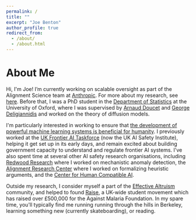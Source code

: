 ```yaml
---
permalink: /
title: ""
excerpt: "Joe Benton"
author_profile: true
redirect_from: 
  - /about/
  - /about.html
---
```


# About Me

Hi, I'm Joe! I’m currently working on scalable oversight as part of the Alignment Science team at [Anthropic](https://www.anthropic.com/). For more about my research, see [here](https://joejbenton.com/research/). Before that, I was a PhD student in the [Department of Statistics](https://www.stats.ox.ac.uk/) at the University of Oxford, where I was supervised by [Arnaud Doucet](https://www.stats.ox.ac.uk/~doucet/) and [George Deligiannidis](https://www.stats.ox.ac.uk/~deligian/) and worked on the theory of diffusion models.

I'm particularly interested in working to ensure that [the development of powerful machine learning systems is beneficial for humanity](https://www.safe.ai/ai-risk). I previously worked at the [UK Frontier AI Taskforce](https://www.gov.uk/government/publications/frontier-ai-taskforce-second-progress-report) (now the UK AI Safety Institute), helping it get set up in its early days, and remain excited about building government capacity to understand and regulate frontier AI systems. I've also spent time at several other AI safety research organisations, including [Redwood Research](https://www.redwoodresearch.org/) where I worked on mechanistic anomaly detection, the [Alignment Research Center](https://www.alignment.org/) where I worked on formalizing heuristic arguments, and the [Center for Human Compatible AI](https://humancompatible.ai/).

Outside my research, I consider myself a part of the [Effective Altruism](https://www.effectivealtruism.org/) community, and helped to found [Raise](https://www.joinraise.org/), a UK-wide student movement which has raised over £500,000 for the Against Malaria Foundation. In my spare time, you'll typically find me running running through the hills in Berkeley, learning something new (currently skateboarding), or reading.
